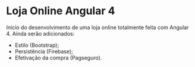 # Loja Online Angular 4

Início do desenvolvimento de uma loja online totalmente feita com Angular 4.
Ainda serão adicionados:

* Estilo (Bootstrap);
* Persistência (Firebase);
* Efetivação da compra (Pagseguro).
